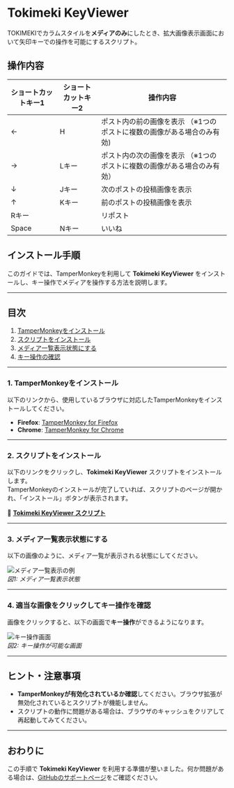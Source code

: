 # Tokimeki KeyViewer

TOKIMEKIでカラムスタイルを**メディアのみ**にしたとき、拡大画像表示画面において矢印キーでの操作を可能にするスクリプト。

## 操作内容

|ショートカットキー1|ショートカットキー2|操作内容|
----|----|----
|←|H|ポスト内の前の画像を表示  （※1つのポストに複数の画像がある場合のみ有効)|
|→|Lキー|ポスト内の次の画像を表示  （※1つのポストに複数の画像がある場合のみ有効）|
|↓|Jキー|次のポストの投稿画像を表示|
|↑|Kキー|前のポストの投稿画像を表示|
|Rキー| |リポスト|
|Space|Nキー|いいね|

## インストール手順

このガイドでは、TamperMonkeyを利用して **Tokimeki KeyViewer** をインストールし、キー操作でメディアを操作する方法を説明します。

---

## 目次
1. [TamperMonkeyをインストール](#1-tampermonkeyをインストール)
2. [スクリプトをインストール](#2-スクリプトをインストール)
3. [メディア一覧表示状態にする](#3-メディア一覧表示状態にする)
4. [キー操作の確認](#4-キー操作の確認)

---

### 1. TamperMonkeyをインストール
以下のリンクから、使用しているブラウザに対応したTamperMonkeyをインストールしてください。

- **Firefox**: [TamperMonkey for Firefox](https://addons.mozilla.org/ja/firefox/addon/tampermonkey/)  
- **Chrome**: [TamperMonkey for Chrome](https://chromewebstore.google.com/detail/tampermonkey/dhdgffkkebhmkfjojejmpbldmpobfkfo?hl=ja)

---

### 2. スクリプトをインストール
以下のリンクをクリックし、**Tokimeki KeyViewer** スクリプトをインストールします。  
TamperMonkeyのインストールが完了していれば、スクリプトのページが開かれ、「インストール」ボタンが表示されます。

🔗 **[Tokimeki KeyViewer スクリプト](https://github.com/lgvespa/Tokimeki-Media-Key-Navaigator/raw/refs/heads/main/tokimeki_mediakey_navigator.user.js)**

---

### 3. メディア一覧表示状態にする
以下の画像のように、メディア一覧が表示される状態にしてください。

![メディア一覧表示の例](https://github.com/user-attachments/assets/e0039952-d74f-458a-a0a4-092c93a03a95)  
_図1: メディア一覧表示状態_

---

### 4. 適当な画像をクリックしてキー操作を確認
画像をクリックすると、以下の画面で**キー操作**ができるようになります。

![キー操作画面](https://github.com/user-attachments/assets/29af3c0c-e3a9-4b09-b6ce-273181da405f)  
_図2: キー操作が可能な画面_

---

## ヒント・注意事項
- **TamperMonkeyが有効化されているか確認**してください。ブラウザ拡張が無効化されているとスクリプトが機能しません。
- スクリプトの動作に問題がある場合は、ブラウザのキャッシュをクリアして再起動してみてください。

---

## おわりに
この手順で **Tokimeki KeyViewer** を利用する準備が整いました。何か問題がある場合は、[GitHubのサポートページ](https://github.com/lgvespa/Tokimeki-Media-Key-Navaigator)をご確認ください。
